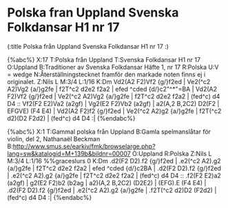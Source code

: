 # Polska fran Uppland Svenska Folkdansar H1 nr 17

(:title Polska från Uppland Svenska Folkdansar H1 nr 17 :)

{%abc%}
X:17
T:Polska från Uppland
T:Svenska Folkdansar H1 nr 17
O:Uppland
B:Traditioner av Svenska Folkdansar Häfte 1, nr 17
R:Polska
U:V = wedge
N:Återställningstecknet framför den markade noten finns ej i originalet.
Z:Nils L
M:3/4
L:1/16
K:Dm
Vd2(A2 F2)Vf2 {g/}f2ed | Ve2(^c2 A2)Vg2 {a/}g2fe | f2T^c2 d2e2 f2a2 | efed ^cded {d/}c2"^*"=BA |
Vd2(A2 F2)Vf2 {g/}f2ed | Ve2(^c2 A2)Vg2 {a/}g2fe | f2T^c2 d2e2 f2a2 | (fed^c) d4 D4 ::
Vf2(F2 E2)Va2 (a2gf) | Vg2(E2 F2)Vb2 (a2gf) | a2(A,2 B,2C2) D2(F2 | EFGVE) (F4 E4) |
Vd2(A2 F2)f2 {g/}f2ed | Ve2(^c2 A2)g2 {a/}g2fe | f2T(^c2 d2)(D2 F2d2) | (fed^c) d4 D4 :|
{%endabc%}

{%abc%}
X:1
T:Gammal polska från Uppland
B:Gamla spelmanslåtar för violin, del 2, Nathanaël Beckman
B:http://www.smus.se/earkiv/fmk/browselarge.php?lang=sw&katalogid=M+139b&bildnr=00007
O:Uppland
R:Polska
Z:Nils L
M:3/4
L:1/16
%%graceslurs 0
K:Dm
.d2(F2 D2).f2 {g/}f2ed | .e2(^c2 A2).g2 {a/}g2fe | f2T^c2 d2e2 f2a2 | efed ^cded {d/}c2BA | 
.d2(F2 D2).f2 {g/}f2ed | .e2(^c2 A2).g2 {a/}g2fe | f2T^c2 d2e2 f2a2 | (fed^c) d4 D4 :: 
.f2(F2 E2)a2 (a2gf) | g2(E2 F2)b2 (b2ag | a2)(A,2 B,2C2) (D2E2) |  (EFG).E (F4 E4) | 
.d2(F2 D2).f2 {g/}f2ed | .e2(^c2 A2).g2 {a/}g2fe | .f2T(^c2 d2)D2 (F2d2) | (fed^c) d4 D4 :| 
{%endabc%}
